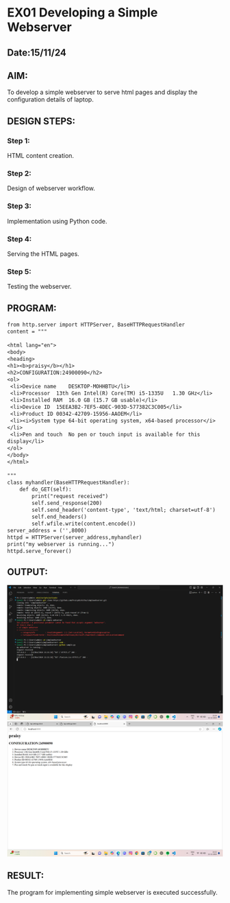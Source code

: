 # EX01 Developing a Simple Webserver
## Date:15/11/24

## AIM:
To develop a simple webserver to serve html pages and display the configuration details of laptop.

## DESIGN STEPS:
### Step 1: 
HTML content creation.

### Step 2:
Design of webserver workflow.

### Step 3:
Implementation using Python code.

### Step 4:
Serving the HTML pages.

### Step 5:
Testing the webserver.

## PROGRAM:
```
from http.server import HTTPServer, BaseHTTPRequestHandler
content = """

<html lang="en">
<body>
<heading>
<h1><b>praisy</b></h1>
<h2>CONFIGURATION:24900090</h2>
<ol> 
 <li>Device name	DESKTOP-MOHHBTU</li>
 <li>Processor	13th Gen Intel(R) Core(TM) i5-1335U   1.30 GHz</li>
 <li>Installed RAM	16.0 GB (15.7 GB usable)</li>
 <li>Device ID	15EEA3B2-7EF5-4DEC-903D-577382C3C005</li>
 <li>Product ID	00342-42709-15956-AAOEM</li>
 <li><i>System type	64-bit operating system, x64-based processor</i></li>
 <li>Pen and touch	No pen or touch input is available for this display</li>
</ol>
</body>
</html>

"""
class myhandler(BaseHTTPRequestHandler):
    def do_GET(self):
        print("request received")
        self.send_response(200)
        self.send_header('content-type', 'text/html; charset=utf-8')
        self.end_headers()
        self.wfile.write(content.encode())
server_address = ('',8000)
httpd = HTTPServer(server_address,myhandler)
print("my webserver is running...")
httpd.serve_forever() 
```
## OUTPUT:

![alt text](<Screenshot (3).png>)
![alt text](<Screenshot (1).png>)
## RESULT:
The program for implementing simple webserver is executed successfully.
